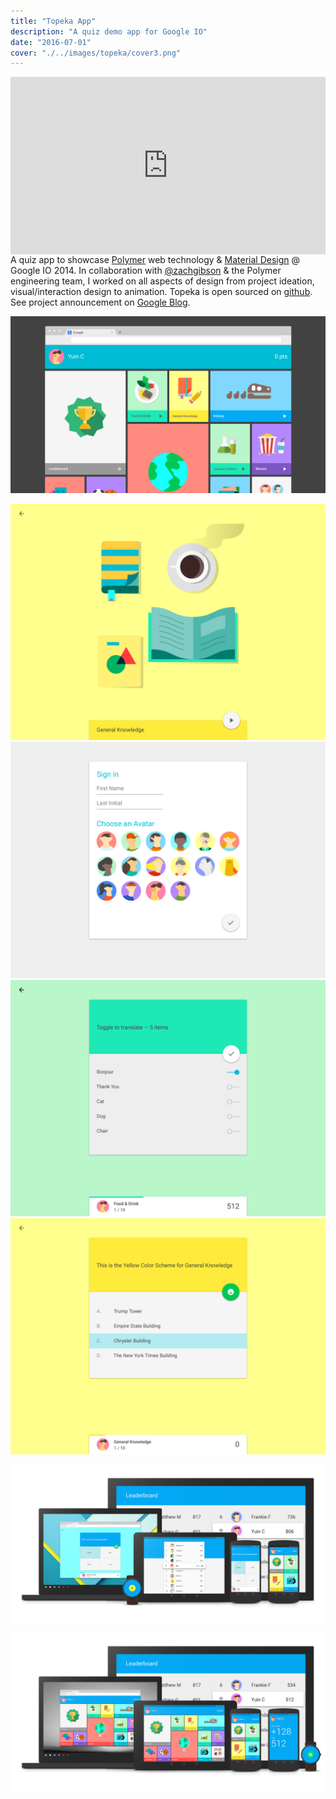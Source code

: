 ```yaml
---
title: "Topeka App"
description: "A quiz demo app for Google IO"
date: "2016-07-01"
cover: "./../images/topeka/cover3.png"
---
```

<div class="video">
<div style="padding:56.25% 0 0 0;position:relative;"><iframe src="https://player.vimeo.com/video/273622650?autoplay=1&loop=1&title=0&byline=0&portrait=0" style="position:absolute;top:0;left:0;width:100%;height:100%;" frameborder="0" allow="autoplay; fullscreen" allowfullscreen></iframe></div><script src="https://player.vimeo.com/api/player.js"></script>
</div>

<div class="text">
A quiz app to showcase <a href="https://www.polymer-project.org/" target="_blank">Polymer</a> web technology & <a href="https://material.io/" target="_blank">Material Design</a> @ Google IO 2014. In collaboration with <a href="https://twitter.com/zachgibson?lang=en" target="_blank">@zachgibson</a> & the Polymer engineering team, I worked on all aspects of design from project ideation, visual/interaction design to animation. Topeka is open sourced on <a href="https://github.com/googlearchive/topeka" target="_blank">github</a>. See project announcement on <a href="https://android-developers.googleblog.com/2015/06/more-material-design-with-topeka-for.html" target="_blank">Google Blog</a>.
</div>

![Topeka](./../images/topeka/polymer-01.png)

<div class="row">
  <img src="./../images/topeka/00.png" />
  <img src="./../images/topeka/tablet-02.png" />
</div>

<div class="row">
  <img src="./../images/topeka/tablet-46.png" />
  <img src="./../images/topeka/tablet-26.png" />
</div>

![Topeka](./../images/topeka/topeka-family-02.png)

![Topeka](./../images/topeka/topeka-family4-01.png)
